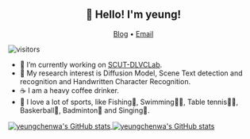 <h2 align="center">👋 Hello! I'm yeung!</h2>
<p align="center">
  <a href="https://www.zhihu.com/people/young-40-31">Blog</a> •
  <a href="eezhyang@gmail.com">Email</a>
</p>

![visitors](https://visitor-badge.glitch.me/badge?page_id=yeungchenwa.yeungchenwa)

- 🔭 I’m currently working on [SCUT-DLVCLab](https://github.com/HCIILAB).
- 🌱 My research interest is Diffusion Model, Scene Text detection and recognition and Handwritten Character Recognition.
- ☕️ I am a heavy coffee drinker.
- 🏈 I love a lot of sports, like Fishing🎣, Swimming🏊‍♂️, Table tennis🎱🏓, Baskerball🏀, Badminton🏸 and Singing🎤.


<div>
  <a href="https://github.com/anuraghazra/github-readme-stats#gh-light-mode-only">
    <img align="center" src="https://github-readme-stats.vercel.app/api?username=yeungchenwa&count_private=true&show_icons=true" alt="yeungchenwa's GitHub stats" />
    <!-- <img align="center" src="https://github-readme-stats.vercel.app/api/top-langs/?username=yeungchenwa&show_icons=true&layout=compact" /> -->
  </a>
  <a href="https://github.com/anuraghazra/github-readme-stats#gh-dark-mode-only">
    <img align="center" src="https://github-readme-stats.vercel.app/api?username=yeungchenwa&count_private=true&show_icons=true&theme=radical" alt="yeungchenwa's GitHub stats" />
    <!-- <img align="center" src="https://github-readme-stats.vercel.app/api/top-langs/?username=yeungchenwa&show_icons=true&theme=radical&layout=compact" /> -->
  </a>
</div>

